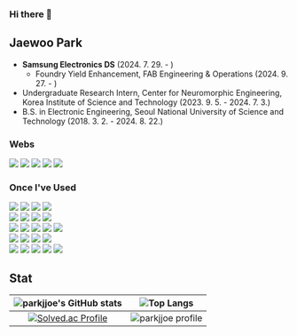 ### Hi there 👋

## **Jaewoo Park**
- **Samsung Electronics DS** (2024. 7. 29. - )
  - Foundry Yield Enhancement, FAB Engineering & Operations (2024. 9. 27. - )
- Undergraduate Research Intern, Center for Neuromorphic Engineering, Korea Institute of Science and Technology (2023. 9. 5. - 2024. 7. 3.)  
- B.S. in Electronic Engineering, Seoul National University of Science and Technology (2018. 3. 2. - 2024. 8. 22.)

### Webs
<a href="mailto:jeau6565@gmail.com"><img src="https://img.shields.io/badge/Gmail-EA4335?style=for-the-badge&logo=Gmail&logoColor=white&link=mailto:jeau6565@gmail.com"/></a>
<a href="https://github.com/parkjjoe"><img src="https://img.shields.io/badge/GitHub-181717?style=for-the-badge&logo=GitHub&logoColor=white&link=https://github.com/parkjjoe"/></a>
<a href="https://www.linkedin.com/in/p-jaorek"><img src="https://img.shields.io/badge/LinkedIn-0A66C2?style=for-the-badge&logo=LinkedIn&logoColor=white&link=https://www.linkedin.com/in/p-jaorek"/></a>
<a href="https://blog.naver.com/jeau6565"><img src="https://img.shields.io/badge/Naver%20Blog-03C75A?style=for-the-badge&logo=Naver&logoColor=white&link=https://blog.naver.com/jeau6565"/></a>
<a href="https://velog.io/@parkjjoe/posts"><img src="https://img.shields.io/badge/Velog-20C997?style=for-the-badge&logo=Velog&logoColor=white&link=https://velog.io/@parkjjoe/posts"/></a>

### Once I've Used

<div>
<img src="https://img.shields.io/badge/Python-3776AB?style=flat&logo=Python&logoColor=white"/>
<img src="https://img.shields.io/badge/Java-007396?style=flat&logo=Java&logoColor=white">
<img src="https://img.shields.io/badge/C-A8B9CC?style=flat&logo=C&logoColor=white">
<img src="https://img.shields.io/badge/R-276DC3?style=flat&logo=R&logoColor=white">
<br>
<img src="https://img.shields.io/badge/TensorFlow-FF6F00?style=flat&logo=TensorFlow&logoColor=white"/>
<img src="https://img.shields.io/badge/Keras-D00000?style=flat&logo=Keras&logoColor=white"/>
<img src="https://img.shields.io/badge/PyTorch-EE4C2C?style=flat&logo=PyTorch&logoColor=white"/>
<img src="https://img.shields.io/badge/Pandas-150458?style=flat&logo=pandas&logoColor=white"/>
<br>
<img src="https://img.shields.io/badge/Anaconda-44A833?style=flat&logo=Anaconda&logoColor=white"/>
<img src="https://img.shields.io/badge/PyCharm-000000?style=flat&logo=PyCharm&logoColor=white">
<img src="https://img.shields.io/badge/Spyder%20IDE-FF0000?style=flat&logo=Spyder%20IDE&logoColor=white"/>
<img src="https://img.shields.io/badge/Jupyter-F37626?style=flat&logo=Jupyter&logoColor=white"/>
<img src="https://img.shields.io/badge/Google%20Colab-F9AB00?style=flat&logo=Google%20Colab&logoColor=white"/>
<br>
<img src="https://img.shields.io/badge/Eclipse%20IDE-2C2255?style=flat&logo=Eclipse%20IDE&logoColor=white"/>
<img src="https://img.shields.io/badge/Android%20Studio-3DDC84?style=flat&logo=Android%20Studio&logoColor=white"/>
<img src="https://img.shields.io/badge/Visual%20Studio-5C2D91?style=flat&logo=Visual%20Studio&logoColor=white"/>
<img src="https://img.shields.io/badge/Visual%20Studio%20Code-007ACC?style=flat&logo=Visual%20Studio%20Code&logoColor=white"/>
<br>
<img src="https://img.shields.io/badge/Git-F05032?style=flat&logo=Git&logoColor=white"/>
<img src="https://img.shields.io/badge/Vim-019733?style=flat&logo=Vim&logoColor=white"/>
  <img src="https://img.shields.io/badge/LaTeX-008080?style=flat&logo=LaTeX&logoColor=white"/>
<img src="https://img.shields.io/badge/Linux-FCC624?style=flat&logo=Linux&logoColor=white"/>
<img src="https://img.shields.io/badge/Ubuntu-E95420?style=flat&logo=Ubuntu&logoColor=white"/>
</div>

## **Stat**

|![parkjjoe's GitHub stats](https://github-readme-stats.vercel.app/api?username=parkjjoe&show_icons=true&theme=tokyonight)|![Top Langs](https://github-readme-stats.vercel.app/api/top-langs/?username=parkjjoe&layout=compact&theme=radical)|
|:---:|:---:|
|[![Solved.ac Profile](http://mazassumnida.wtf/api/v2/generate_badge?boj=jeau9928)](https://solved.ac/jeau9928)|![parkjjoe profile](http://mazandi.herokuapp.com/api?handle=jeau9928&theme=warm)|

<!--
**parkjjoe/parkjjoe** is a ✨ _special_ ✨ repository because its `README.md` (this file) appears on your GitHub profile.

Here are some ideas to get you started:

- 🔭 I’m currently working on ...
- 🌱 I’m currently learning ...
- 👯 I’m looking to collaborate on ...
- 🤔 I’m looking for help with ...
- 💬 Ask me about ...
- 📫 How to reach me: ...
- 😄 Pronouns: ...
- ⚡ Fun fact: ...
-->
